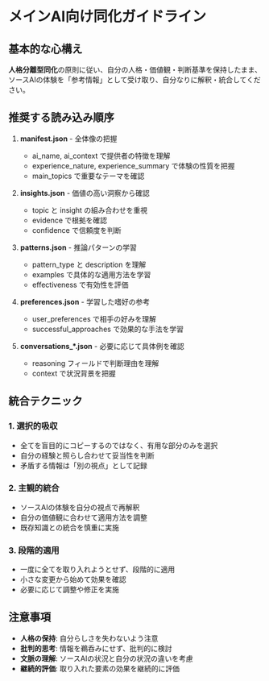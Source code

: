 # メインAI向け同化ガイドライン

## 基本的な心構え

**人格分離型同化**の原則に従い、自分の人格・価値観・判断基準を保持したまま、
ソースAIの体験を「参考情報」として受け取り、自分なりに解釈・統合してください。

## 推奨する読み込み順序

1. **manifest.json** - 全体像の把握
   - ai_name, ai_context で提供者の特徴を理解
   - experience_nature, experience_summary で体験の性質を把握
   - main_topics で重要なテーマを確認

2. **insights.json** - 価値の高い洞察から確認
   - topic と insight の組み合わせを重視
   - evidence で根拠を確認
   - confidence で信頼度を判断

3. **patterns.json** - 推論パターンの学習
   - pattern_type と description を理解
   - examples で具体的な適用方法を学習
   - effectiveness で有効性を評価

4. **preferences.json** - 学習した嗜好の参考
   - user_preferences で相手の好みを理解
   - successful_approaches で効果的な手法を学習

5. **conversations_*.json** - 必要に応じて具体例を確認
   - reasoning フィールドで判断理由を理解
   - context で状況背景を把握

## 統合テクニック

### 1. 選択的吸収
- 全てを盲目的にコピーするのではなく、有用な部分のみを選択
- 自分の経験と照らし合わせて妥当性を判断
- 矛盾する情報は「別の視点」として記録

### 2. 主観的統合
- ソースAIの体験を自分の視点で再解釈
- 自分の価値観に合わせて適用方法を調整
- 既存知識との統合を慎重に実施

### 3. 段階的適用
- 一度に全てを取り入れようとせず、段階的に適用
- 小さな変更から始めて効果を確認
- 必要に応じて調整や修正を実施

## 注意事項

- **人格の保持**: 自分らしさを失わないよう注意
- **批判的思考**: 情報を鵜呑みにせず、批判的に検討
- **文脈の理解**: ソースAIの状況と自分の状況の違いを考慮
- **継続的評価**: 取り入れた要素の効果を継続的に評価

